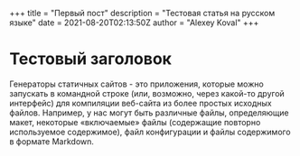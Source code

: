 +++
title = "Первый пост"
description = "Тестовая статья на русском языке"
date = 2021-08-20T02:13:50Z
author = "Alexey Koval"
+++

# Тестовый заголовок

Генераторы статичных сайтов - это приложения, которые можно запускать в командной строке (или, возможно, через какой-то другой интерфейс) для компиляции веб-сайта из более простых исходных файлов. Например, у нас могут быть различные файлы, определяющие макет, некоторые «включаемые» файлы (содержащие повторно используемое содержимое), файл конфигурации и файлы содержимого в формате Markdown.